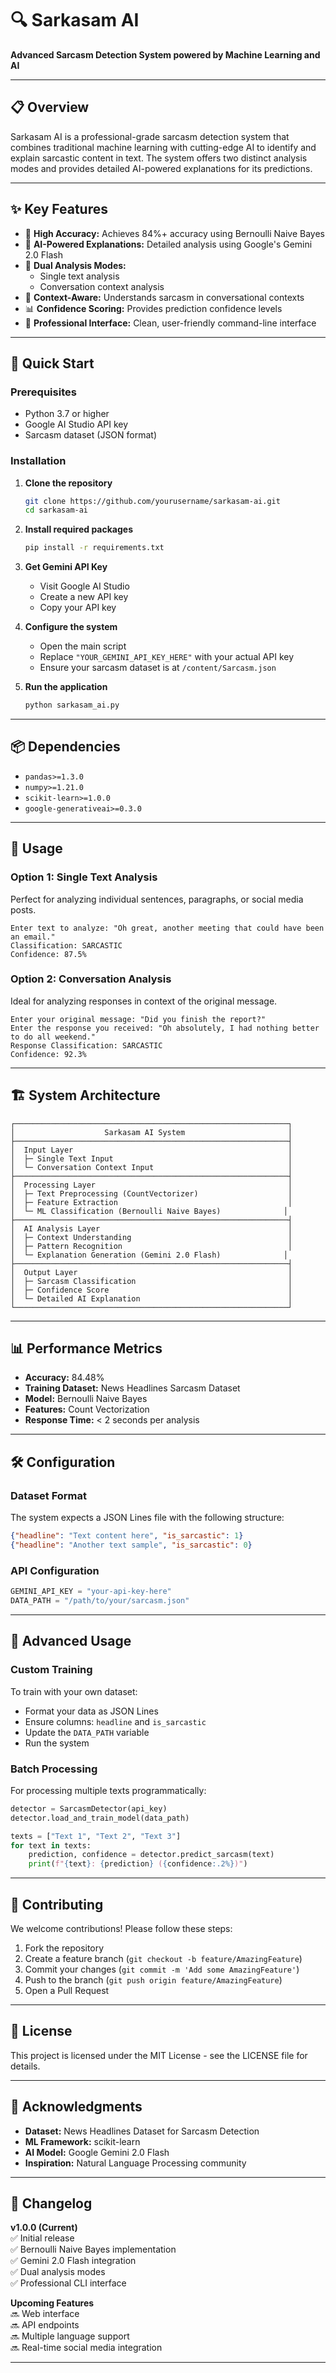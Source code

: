 
# 🔍 Sarkasam AI

**Advanced Sarcasm Detection System powered by Machine Learning and AI**

---

## 📋 Overview

Sarkasam AI is a professional-grade sarcasm detection system that combines traditional machine learning with cutting-edge AI to identify and explain sarcastic content in text. The system offers two distinct analysis modes and provides detailed AI-powered explanations for its predictions.

---

## ✨ Key Features

- 🎯 **High Accuracy:** Achieves 84%+ accuracy using Bernoulli Naive Bayes  
- 🤖 **AI-Powered Explanations:** Detailed analysis using Google's Gemini 2.0 Flash  
- 📝 **Dual Analysis Modes:**  
  - Single text analysis  
  - Conversation context analysis  
- 💬 **Context-Aware:** Understands sarcasm in conversational contexts  
- 📊 **Confidence Scoring:** Provides prediction confidence levels  
- 🎨 **Professional Interface:** Clean, user-friendly command-line interface  

---

## 🚀 Quick Start

### Prerequisites

- Python 3.7 or higher  
- Google AI Studio API key  
- Sarcasm dataset (JSON format)  

### Installation

1. **Clone the repository**
   ```bash
   git clone https://github.com/yourusername/sarkasam-ai.git
   cd sarkasam-ai
   ```

2. **Install required packages**
   ```bash
   pip install -r requirements.txt
   ```

3. **Get Gemini API Key**
   - Visit Google AI Studio  
   - Create a new API key  
   - Copy your API key  

4. **Configure the system**
   - Open the main script  
   - Replace `"YOUR_GEMINI_API_KEY_HERE"` with your actual API key  
   - Ensure your sarcasm dataset is at `/content/Sarcasm.json`

5. **Run the application**
   ```bash
   python sarkasam_ai.py
   ```

---

## 📦 Dependencies

- `pandas>=1.3.0`  
- `numpy>=1.21.0`  
- `scikit-learn>=1.0.0`  
- `google-generativeai>=0.3.0`  

---

## 🎯 Usage

### Option 1: Single Text Analysis

Perfect for analyzing individual sentences, paragraphs, or social media posts.

```
Enter text to analyze: "Oh great, another meeting that could have been an email."
Classification: SARCASTIC
Confidence: 87.5%
```

### Option 2: Conversation Analysis

Ideal for analyzing responses in context of the original message.

```
Enter your original message: "Did you finish the report?"
Enter the response you received: "Oh absolutely, I had nothing better to do all weekend."
Response Classification: SARCASTIC
Confidence: 92.3%
```

---

## 🏗️ System Architecture

```
┌─────────────────────────────────────────────────────────────┐
│                    Sarkasam AI System                       │
├─────────────────────────────────────────────────────────────┤
│  Input Layer                                                │
│  ├─ Single Text Input                                       │
│  └─ Conversation Context Input                              │
├─────────────────────────────────────────────────────────────┤
│  Processing Layer                                           │
│  ├─ Text Preprocessing (CountVectorizer)                    │
│  ├─ Feature Extraction                                      │
│  └─ ML Classification (Bernoulli Naive Bayes)              │
├─────────────────────────────────────────────────────────────┤
│  AI Analysis Layer                                          │
│  ├─ Context Understanding                                   │
│  ├─ Pattern Recognition                                     │
│  └─ Explanation Generation (Gemini 2.0 Flash)              │
├─────────────────────────────────────────────────────────────┤
│  Output Layer                                               │
│  ├─ Sarcasm Classification                                  │
│  ├─ Confidence Score                                        │
│  └─ Detailed AI Explanation                                 │
└─────────────────────────────────────────────────────────────┘
```

---

## 📊 Performance Metrics

- **Accuracy:** 84.48%  
- **Training Dataset:** News Headlines Sarcasm Dataset  
- **Model:** Bernoulli Naive Bayes  
- **Features:** Count Vectorization  
- **Response Time:** < 2 seconds per analysis  

---

## 🛠️ Configuration

### Dataset Format

The system expects a JSON Lines file with the following structure:

```json
{"headline": "Text content here", "is_sarcastic": 1}
{"headline": "Another text sample", "is_sarcastic": 0}
```

### API Configuration

```python
GEMINI_API_KEY = "your-api-key-here"
DATA_PATH = "/path/to/your/sarcasm.json"
```

---

## 🔧 Advanced Usage

### Custom Training

To train with your own dataset:

- Format your data as JSON Lines  
- Ensure columns: `headline` and `is_sarcastic`  
- Update the `DATA_PATH` variable  
- Run the system  

### Batch Processing

For processing multiple texts programmatically:

```python
detector = SarcasmDetector(api_key)
detector.load_and_train_model(data_path)

texts = ["Text 1", "Text 2", "Text 3"]
for text in texts:
    prediction, confidence = detector.predict_sarcasm(text)
    print(f"{text}: {prediction} ({confidence:.2%})")
```

---

## 🤝 Contributing

We welcome contributions! Please follow these steps:

1. Fork the repository  
2. Create a feature branch (`git checkout -b feature/AmazingFeature`)  
3. Commit your changes (`git commit -m 'Add some AmazingFeature'`)  
4. Push to the branch (`git push origin feature/AmazingFeature`)  
5. Open a Pull Request  

---

## 📝 License

This project is licensed under the MIT License - see the LICENSE file for details.

---

## 🙏 Acknowledgments

- **Dataset:** News Headlines Dataset for Sarcasm Detection  
- **ML Framework:** scikit-learn  
- **AI Model:** Google Gemini 2.0 Flash  
- **Inspiration:** Natural Language Processing community  

---


## 🔄 Changelog

**v1.0.0 (Current)**  
✅ Initial release  
✅ Bernoulli Naive Bayes implementation  
✅ Gemini 2.0 Flash integration  
✅ Dual analysis modes  
✅ Professional CLI interface  

**Upcoming Features**  
🔜 Web interface  
🔜 API endpoints  
🔜 Multiple language support  
🔜 Real-time social media integration  

---

